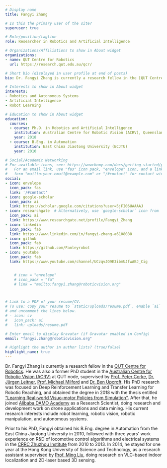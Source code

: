 ```yaml
---
# Display name
title: Fangyi Zhang

# Is this the primary user of the site?
superuser: true

# Role/position/tagline
role: Researcher in Robotics and Artificial Intelligence

# Organizations/Affiliations to show in About widget
organizations:
- name: QUT Centre for Robotics
  url: https://research.qut.edu.au/qcr/

# Short bio (displayed in user profile at end of posts)
bio: Dr. Fangyi Zhang is currently a research fellow in the [QUT Centre for Robotics](https://research.qut.edu.au/qcr/).

# Interests to show in About widget
interests:
- Robotics and Autonomous Systems
- Artificial Intelligence
- Robot Learning

# Education to show in About widget
education:
  courses:
  - course: Ph.D. in Robotics and Artificial Intelligence
    institution: Australian Centre for Robotic Vision (ACRV), Queensland University of Technology (QUT)
    year: 2018
  - course: B.Eng. in Automation
    institution: East China Jiaotong University (ECJTU)
    year: 2010

# Social/Academic Networking
# For available icons, see: https://wowchemy.com/docs/getting-started/page-builder/#icons
#   For an email link, use "fas" icon pack, "envelope" icon, and a link in the
#   form "mailto:your-email@example.com" or "/#contact" for contact widget.
social:
- icon: envelope
  icon_pack: fas
  link: '/#contact'
- icon: google-scholar
  icon_pack: ai
  link: https://scholar.google.com/citations?user=5jFI06UAAAAJ
- icon: researchgate  # Alternatively, use `google-scholar` icon from `ai` icon pack
  icon_pack: ai
  link: https://www.researchgate.net/profile/Fangyi_Zhang
- icon: linkedin
  icon_pack: fab
  link: https://www.linkedin.com/in/fangyi-zhang-a6108088
- icon: github
  icon_pack: fab
  link: https://github.com/Fanleyrobot
- icon: youtube
  icon_pack: fab
  link: https://www.youtube.com/channel/UCzqvJO9E3ibmUJfwABJ_Cig


    # icon = "envelope"
    # icon_pack = "fa"
    # link = "mailto:fangyi.zhang@roboticvision.org"



# Link to a PDF of your resume/CV.
# To use: copy your resume to `static/uploads/resume.pdf`, enable `ai` icons in `params.toml`, 
# and uncomment the lines below.
# - icon: cv
#   icon_pack: ai
#   link: uploads/resume.pdf

# Enter email to display Gravatar (if Gravatar enabled in Config)
email: "fangyi.zhang@roboticvision.org"

# Highlight the author in author lists? (true/false)
highlight_name: true
---
```


Dr. Fangyi Zhang is currently a research fellow in the [QUT Centre for Robotics](https://research.qut.edu.au/qcr/). He was also a former PhD student in the [Australian Centre for Robotic Vision (ACRV)](https://www.roboticvision.org/) at QUT node, supervised by [Prof. Peter Corke](https://wiki.qut.edu.au/display/cyphy/Peter+Corke), [Dr. Jürgen Leitner](http://juxi.net/), [Prof. Michael Milford](https://wiki.qut.edu.au/display/cyphy/Michael+Milford) and [Dr. Ben Upcroft](https://www.roboticvision.org/rv_person/ben-upcroft/). His PhD research was focused on Deep Reinforcement Learning and Transfer Learning for Robotic Reaching, and obtained the degree in 2018 with the thesis entitled ["Learning Real-world Visuo-motor Policies from Simulation"](https://eprints.qut.edu.au/121471/). After that, he joined [Alibaba DAMO Academy](https://damo.alibaba.com/) as a Research Scientist, doing research and development work on drone applications and data mining. His current research interests include robot learning, robotic vision, robotic manipulation, and autonomous systems.

Prior to his PhD, Fangyi obtained his B.Eng. degree in Automation from the East China Jiaotong University in 2010, followed with three years' work experience on R&D of locomotive control algorithms and electrical systems in the [CRRC Zhuzhou Institute](https://www.crrcgc.cc/zzsen/g2807.aspx) from 2010 to 2013. In 2014, he stayed for one year at the Hong Kong University of Science and Technology, as a research assistant supervised by [Prof. Ming Liu](https://ram-lab.com/people/#dr-ming-liu-director), doing research on VLC-based indoor localization and 2D-laser based 3D sensing.

<!-- Details regarding his research prior his Ph.D. can be found on the page https://sites.google.com/site/fangyifanleyzhang/research. -->

<!-- Nelson Bighetti is a professor of artificial intelligence at the Stanford AI Lab. His research interests include distributed robotics, mobile computing and programmable matter. He leads the Robotic Neurobiology group, which develops self-reconfiguring robots, systems of self-organizing robots, and mobile sensor networks.

Lorem ipsum dolor sit amet, consectetur adipiscing elit. Sed neque elit, tristique placerat feugiat ac, facilisis vitae arcu. Proin eget egestas augue. Praesent ut sem nec arcu pellentesque aliquet. Duis dapibus diam vel metus tempus vulputate.

{{< icon name="download" pack="fas" >}} Download my {{< staticref "uploads/demo_resume.pdf" "newtab" >}}resumé{{< /staticref >}}. -->
